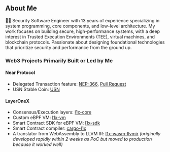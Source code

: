 ## About Me

👨‍💻 Security Software Engineer with 13 years of experience specializing in system programming, core components, and low-level architecture. My work focuses on building secure, high-performance systems, with a deep interest in Trusted Execution Environments (TEE), virtual machines, and blockchain protocols. Passionate about designing foundational technologies that prioritize security and performance from the ground up.

### Web3 Projects Primarily Built or Led by Me

#### Near Protocol
- Delegated Transaction feature:  [NEP-366](https://github.com/near/NEPs/blob/master/neps/nep-0366.md), [Pull Request](https://github.com/near/nearcore/pull/7497)
- USN Stable Coin: [USN](https://github.com/e-uleyskiy/usn)

#### LayerOneX
- Consensus/Execution layers: [l1x-core](https://github.com/e-uleyskiy/l1x-core)
- Custom eBPF VM: [l1x-vm](https://github.com/e-uleyskiy/l1x-core/tree/master/vm)
- Smart Contract SDK for eBPF VM: [l1x-sdk](https://github.com/e-uleyskiy/l1x-sdk)
- Smart Contract compiler: [cargo-l1x ](https://github.com/e-uleyskiy/cargo-l1x)
- A translator from WebAssembly to LLVM IR: [l1x-wasm-llvmir](https://github.com/e-uleyskiy/l1x-wasm-llvmir) *(originally developed rapidly within 2 weeks as PoC but moved to production because it worked well)*
<!--
**e-uleyskiy/e-uleyskiy** is a ✨ _special_ ✨ repository because its `README.md` (this file) appears on your GitHub profile.

Here are some ideas to get you started:

- 🔭 I’m currently working on ...
- 🌱 I’m currently learning ...
- 👯 I’m looking to collaborate on ...
- 🤔 I’m looking for help with ...
- 💬 Ask me about ...
- 📫 How to reach me: ...
- 😄 Pronouns: ...
- ⚡ Fun fact: ...
-->
